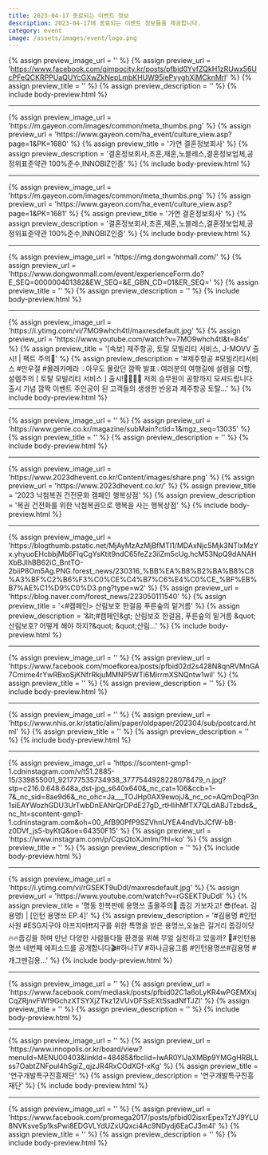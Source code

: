 ```yaml
---
title: 2023-04-17 종료되는 이벤트 정보
description: 2023-04-17에 종료되는 이벤트 정보들을 제공합니다.
category: event
image: /assets/images/event/logo.png
---
```

{% assign preview_image_url = '' %}
{% assign preview_url = 'https://www.facebook.com/gimpocity.kr/posts/pfbid0YvfZQkH1zRUwx56UcPFeQCKRPPUaQUYcGXwZkNepLmbKHUW95jePvyghXjMCknMrl' %}
{% assign preview_title = '' %}
{% assign preview_description = '' %}
{% include body-preview.html %}
<hr>{% assign preview_image_url = 'https://m.gayeon.com/images/common/meta_thumbs.png' %}
{% assign preview_url = 'https://www.gayeon.com/ha_event/culture_view.asp?page=1&PK=1680' %}
{% assign preview_title = '가연 결혼정보회사' %}
{% assign preview_description = '결혼정보회사,초혼,재혼,노블레스,결혼정보업체,공정위표준약관 100%준수,INNOBIZ인증' %}
{% include body-preview.html %}
<hr>{% assign preview_image_url = 'https://m.gayeon.com/images/common/meta_thumbs.png' %}
{% assign preview_url = 'https://www.gayeon.com/ha_event/culture_view.asp?page=1&PK=1681' %}
{% assign preview_title = '가연 결혼정보회사' %}
{% assign preview_description = '결혼정보회사,초혼,재혼,노블레스,결혼정보업체,공정위표준약관 100%준수,INNOBIZ인증' %}
{% include body-preview.html %}
<hr>{% assign preview_image_url = 'https://img.dongwonmall.com/' %}
{% assign preview_url = 'https://www.dongwonmall.com/event/experienceForm.do?E_SEQ=000000401382&EW_SEQ=&E_GBN_CD=01&ER_SEQ=' %}
{% assign preview_title = '' %}
{% assign preview_description = '' %}
{% include body-preview.html %}
<hr>{% assign preview_image_url = 'https://i.ytimg.com/vi/7MO9whch4tI/maxresdefault.jpg' %}
{% assign preview_url = 'https://www.youtube.com/watch?v=7MO9whch4tI&t=84s' %}
{% assign preview_title = '[속보] 제주항공, 토탈 모빌리티 서비스, J-MOVV 출시! | 팩트 주의🚨' %}
{% assign preview_description = '#제주항공 #모빌리티서비스 #만우절 #몰래카메라   💡아무도 몰랐던 깜짝 발표💡여러분의 여행길에 설렘을 더할, 설렘주의 [ 토탈 모빌리티 서비스 ] 출시!💁‍♂💁‍♀ 저희 승무원이 공항까지 모셔드립니다 출시 기념 깜짝 이벤트 주인공이 된 고객들의 생생한 반응과 제주항공 토탈...' %}
{% include body-preview.html %}
<hr>{% assign preview_image_url = '' %}
{% assign preview_url = 'https://www.genie.co.kr/magazine/subMain?ctid=1&mgz_seq=13035' %}
{% assign preview_title = '' %}
{% assign preview_description = '' %}
{% include body-preview.html %}
<hr>{% assign preview_image_url = 'https://www.2023dhevent.co.kr/Content/images/share.png' %}
{% assign preview_url = 'https://www.2023dhevent.co.kr/' %}
{% assign preview_title = '2023 낙첨복권 건전문화 캠페인 행복상점' %}
{% assign preview_description = '복권 건전화를 위한 낙첨복권으로 행복을 사는 행복상점' %}
{% include body-preview.html %}
<hr>{% assign preview_image_url = 'https://blogthumb.pstatic.net/MjAyMzAzMjBfMTI1/MDAxNjc5Mjk3NTIxMzYx.yhyuoEHcbbjMb6FlqCgYsKtit9ndC65feZz3ilZm5cUg.hcM53NpQ9dANAHXbBJIhBB62iC_BntTO-2biiP8Om5Ag.PNG.forest_news/230316_%BB%EA%B8%B2%BA%B8%C8%A3%BF%C2%B6%F3%C0%CE%C4%B7%C6%E4%C0%CE_%BF%EB%B7%AE%C1%D9%C0%D3.png?type=w2' %}
{% assign preview_url = 'https://blog.naver.com/forest_news/223050111540' %}
{% assign preview_title = '&lt;#캠페인&gt; 산림보호 한걸음 푸른숲의 밑거름' %}
{% assign preview_description = '&amp;lt;#캠페인&amp;gt; 산림보호 한걸음, 푸른숲의 밑거름 &amp;quot;산림보호? 어떻게 해야 하지?&amp;quot; &amp;quot;산림...' %}
{% include body-preview.html %}
<hr>{% assign preview_image_url = '' %}
{% assign preview_url = 'https://www.facebook.com/moefkorea/posts/pfbid02d2s428N8qnRVMnGA7Cmime4rYwRBxoSjKNfrRkjuMMNP5WTi6MirrmXSNQntw1wil' %}
{% assign preview_title = '' %}
{% assign preview_description = '' %}
{% include body-preview.html %}
<hr>{% assign preview_image_url = '' %}
{% assign preview_url = 'https://www.nhis.or.kr/static/alim/paper/oldpaper/202304/sub/postcard.html' %}
{% assign preview_title = '' %}
{% assign preview_description = '' %}
{% include body-preview.html %}
<hr>{% assign preview_image_url = 'https://scontent-gmp1-1.cdninstagram.com/v/t51.2885-15/339855001_921777535734938_3777544928228078479_n.jpg?stp=c216.0.648.648a_dst-jpg_s640x640&amp;_nc_cat=106&amp;ccb=1-7&amp;_nc_sid=8ae9d6&amp;_nc_ohc=Ja___TOJHp0AX9ewojJ&amp;_nc_oc=AQmDcqP3n1siEAYWozhGDU3UrTwbDnEANrQrDPdE27gD_rtHlihMfTX7QLdABJTzbds&amp;_nc_ht=scontent-gmp1-1.cdninstagram.com&amp;oh=00_AfB90PfP9SZVhnUYEA4ndVbJCfW-bB-z0DVf_js5-byKtQ&amp;oe=64350F15' %}
{% assign preview_url = 'https://www.instagram.com/p/CqsQtoXJmlm/?hl=ko' %}
{% assign preview_title = '' %}
{% assign preview_description = '' %}
{% include body-preview.html %}
<hr>{% assign preview_image_url = 'https://i.ytimg.com/vi/rGSEKT9uDdI/maxresdefault.jpg' %}
{% assign preview_url = 'https://www.youtube.com/watch?v=rGSEKT9uDdI' %}
{% assign preview_title = '명동 한복판에 용명쓰 출몰주의🚨 줍깅 가보자고! 😎(feat. 김용명) | [인턴 용명쓰 EP.4]' %}
{% assign preview_description = '#김용명 #인턴사원 #ESG지구야 아프지마❗❗지구를 위한 특명을 받은 용명쓰,오늘은 길거리 줍깅이닷 🔥🔥줍깅을 하며 만난 다양한 사람들다들 환경을 위해 무얼 실천하고 있을까? 👀#인턴용명쓰 네번째 에피소드를 공개합니다🎬#하나TV #하나금융그룹 #인턴용명쓰#김용명 #개그맨김용...' %}
{% include body-preview.html %}
<hr>{% assign preview_image_url = '' %}
{% assign preview_url = 'https://www.facebook.com/mediask/posts/pfbid02C1a6oLyKR4wPGEMXxjCqZRjnvFWf9GchzXTSYXjZTkz12VUvDFSsEXtSsadNfTJZl' %}
{% assign preview_title = '' %}
{% assign preview_description = '' %}
{% include body-preview.html %}
<hr>{% assign preview_image_url = '' %}
{% assign preview_url = 'https://www.innopolis.or.kr/board/view?menuId=MENU00403&linkId=48485&fbclid=IwAR0YIJaXMBp9YMGgHRBLLss7OabtZNFpul4hSgiZ_qjzJR4RxCOdXGf-xKg' %}
{% assign preview_title = '연구개발특구진흥재단' %}
{% assign preview_description = '연구개발특구진흥재단' %}
{% include body-preview.html %}
<hr>{% assign preview_image_url = '' %}
{% assign preview_url = 'https://www.facebook.com/promega2017/posts/pfbid02isxrEpexTzYJ9YLU8NVKsve5p1ksPwi8EDGVLYdUZxUQxci4Ac9NDydj6EaCJ3m4l' %}
{% assign preview_title = '' %}
{% assign preview_description = '' %}
{% include body-preview.html %}